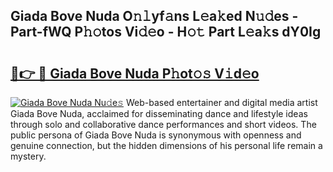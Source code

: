 ## Giada Bove Nuda O𝚗𝚕yf𝚊ns L𝚎a𝚔ed N𝚞𝚍es - Part-fWQ P𝚑𝚘tos Vi𝚍𝚎o - H𝚘𝚝 Part L𝚎a𝚔s dY0Ig

# <h2><a href="http://kf76ew.oniu.top/?m=Giada+Bove+Nuda">🔗👉 🔴 Giada Bove Nuda P𝚑ot𝚘𝚜 V𝚒d𝚎o</a></h2>

[![Giada Bove Nuda Nu𝚍e𝚜](https://i.imgur.com/0qMVB7G.gif)](http://kf76ew.oniu.top/?m=Giada+Bove+Nuda)
Web-based entertainer and digital media artist Giada Bove Nuda, acclaimed for disseminating dance and lifestyle ideas through solo and collaborative dance performances and short videos. The public persona of Giada Bove Nuda is synonymous with openness and genuine connection, but the hidden dimensions of his personal life remain a mystery.  
